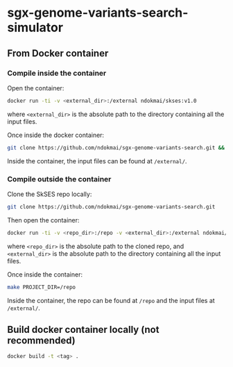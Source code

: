 # sgx-genome-variants-search-simulator
## From Docker container
### Compile inside the container
Open the container:
``` bash
docker run -ti -v <external_dir>:/external ndokmai/skses:v1.0
```
where `<external_dir>` is the absolute path to the directory containing all the input files. 

Once inside the docker container:
```bash
git clone https://github.com/ndokmai/sgx-genome-variants-search.git && make
```
Inside the container, the input files can be found at `/external/`.

### Compile outside the container
Clone the SkSES repo locally:
```bash
git clone https://github.com/ndokmai/sgx-genome-variants-search.git
```
Then open the container:
``` bash
docker run -ti -v <repo_dir>:/repo -v <external_dir>:/external ndokmai/skses:v1.0
```
where `<repo_dir>` is the absolute path to the cloned repo, and `<external_dir>` is the absolute path to the directory containing all the input files. 

Once inside the container:
```bash
make PROJECT_DIR=/repo
```

Inside the container, the repo can be found at `/repo` and the input files at `/external/`.

## Build docker container locally (not recommended)
``` bash
docker build -t <tag> .
```
